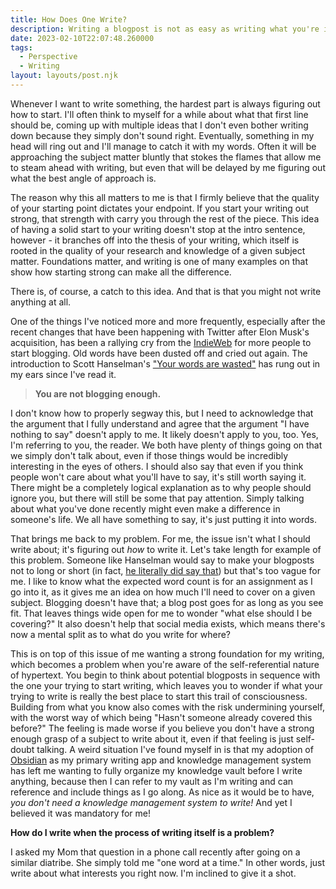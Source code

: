 ```yaml
---
title: How Does One Write?
description: Writing a blogpost is not as easy as writing what you're interested in; at least to me.
date: 2023-02-10T22:07:48.260000
tags:
  - Perspective
  - Writing
layout: layouts/post.njk
---
```

Whenever I want to write something, the hardest part is always figuring out how to start. I'll often think to myself for a while about what that first line should be, coming up with multiple ideas that I don't even bother writing down because they simply don't sound right. Eventually, something in my head will ring out and I'll manage to catch it with my words. Often it will be approaching the subject matter bluntly that stokes the flames that allow me to steam ahead with writing, but even that will be delayed by me figuring out what the best angle of approach is.

The reason why this all matters to me is that I firmly believe that the quality of your starting point dictates your endpoint. If you start your writing out strong, that strength with carry you through the rest of the piece. This idea of having a solid start to your writing doesn't stop at the intro sentence, however - it branches off into the thesis of your writing, which itself is rooted in the quality of your research and knowledge of a given subject matter. Foundations matter, and writing is one of many examples on that show how starting strong can make all the difference.

There is, of course, a catch to this idea. And that is that you might not write anything at all.

One of the things I've noticed more and more frequently, especially after the recent changes that have been happening with Twitter after Elon Musk's acquisition, has been a rallying cry from the [IndieWeb](https://indieweb.org/) for more people to start blogging. Old words have been dusted off and cried out again. The introduction to Scott Hanselman's ["Your words are wasted"](https://www.hanselman.com/blog/your-words-are-wasted) has rung out in my ears since I've read it.

> **You are not blogging enough.**

I don't know how to properly segway this, but I need to acknowledge that the argument that I fully understand and agree that the argument "I have nothing to say" doesn't apply to me. It likely doesn't apply to you, too. Yes, I'm referring to you, the reader. We both have plenty of things going on that we simply don't talk about, even if those things would be incredibly interesting in the eyes of others. I should also say that even if you think people won't care about what you'll have to say, it's still worth saying it. There might be a completely logical explanation as to why people should ignore you, but there will still be some that pay attention. Simply talking about what you've done recently might even make a difference in someone's life. We all have something to say, it's just putting it into words.

That brings me back to my problem. For me, the issue isn't what I should write about; it's figuring out *how* to write it. Let's take length for example of this problem. Someone like Hanselman would say to make your blogposts not to long or short (in fact, [he literally did say that](https://www.hanselman.com/blog/your-blog-is-the-engine-of-community)) but that's too vague for me. I like to know what the expected word count is for an assignment as I go into it, as it gives me an idea on how much I'll need to cover on a given subject. Blogging doesn't have that; a blog post goes for as long as you see fit. That leaves things wide open for me to wonder "what else should I be covering?" It also doesn't help that social media exists, which means there's now a mental split as to what do you write for where?

This is on top of this issue of me wanting a strong foundation for my writing, which becomes a problem when you're aware of the self-referential nature of hypertext. You begin to think about potential blogposts in sequence with the one your trying to start writing, which leaves you to wonder if what your trying to write is really the best place to start this trail of consciousness. Building from what you know also comes with the risk undermining yourself, with the worst way of which being "Hasn't someone already covered this before?" The feeling is made worse if you believe you don't have a strong enough grasp of a subject to write about it, even if that feeling is just self-doubt talking. A weird situation I've found myself in is that my adoption of [Obsidian](https://obsidian.md/) as my primary writing app and knowledge management system has left me wanting to fully organize my knowledge vault before I write anything, because then I can refer to my vault as I'm writing and can reference and include things as I go along. As nice as it would be to have, *you don't need a knowledge management system to write!* And yet I believed it was mandatory for me!

**How do I write when the process of writing itself is a problem?**

I asked my Mom that question in a phone call recently after going on a similar diatribe. She simply told me "one word at a time." In other words, just write about what interests you right now. I'm inclined to give it a shot.